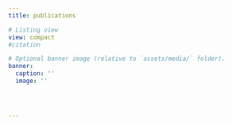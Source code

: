 ```yaml
---
title: publications

# Listing view
view: compact
#citation

# Optional banner image (relative to `assets/media/` folder).
banner:
  caption: ''
  image: ''




---
```

